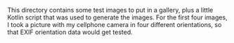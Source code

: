 
This directory contains some test images to put in a gallery, plus a little
Kotlin script that was used to generate the images.  For the first four 
images, I took a picture with my cellphone camera in four different
orientations, so that EXIF orientation data would get tested.
